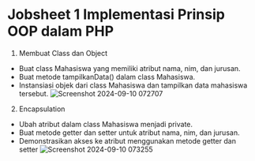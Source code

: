 # Jobsheet 1 Implementasi Prinsip OOP dalam PHP

1. Membuat Class dan Object
  * Buat class Mahasiswa yang memiliki atribut nama, nim, dan jurusan.
  * Buat metode tampilkanData() dalam class Mahasiswa.
  * Instansiasi objek dari class Mahasiswa dan tampilkan data mahasiswa tersebut.
    ![Screenshot 2024-09-10 072707](https://github.com/user-attachments/assets/591234da-a802-4e9d-8c0a-a96172ff7cee)

2. Encapsulation
 * Ubah atribut dalam class Mahasiswa menjadi private.
 * Buat metode getter dan setter untuk atribut nama, nim, dan jurusan.
 * Demonstrasikan akses ke atribut menggunakan metode getter dan setter
   ![Screenshot 2024-09-10 073255](https://github.com/user-attachments/assets/76c29dea-693a-4297-ab77-90f0598faa96)

   
